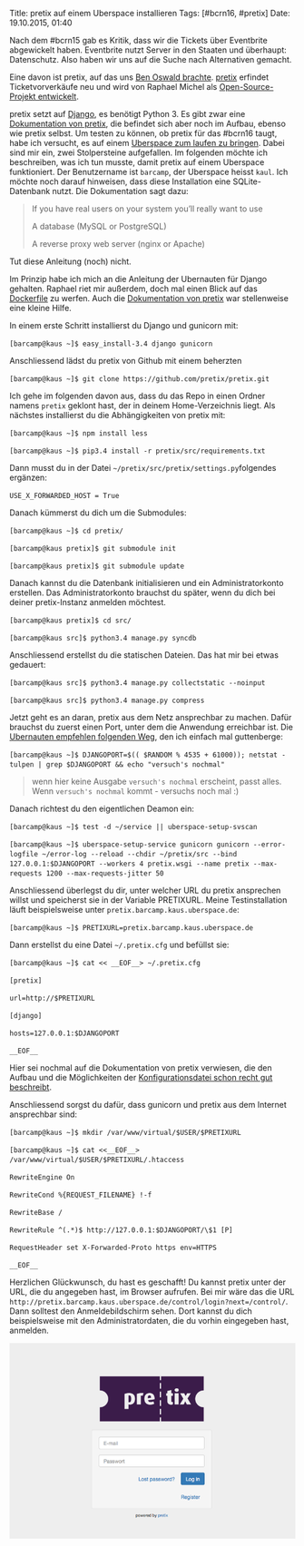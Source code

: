 Title: pretix auf einem Uberspace installieren
Tags: [#bcrn16, #pretix]
Date: 19.10.2015, 01:40

Nach dem #bcrn15 gab es Kritik, dass wir die Tickets über Eventbrite abgewickelt haben. Eventbrite nutzt Server in den Staaten und überhaupt: Datenschutz. Also haben wir uns auf die Suche nach Alternativen gemacht. 

Eine davon ist pretix, auf das uns [Ben Oswald brachte](https://twitter.com/_nazco_/status/611583006302695426). [pretix](http://pretix.eu) erfindet Ticketvorverkäufe neu und wird von Raphael Michel als [Open-Source-Projekt entwickelt](https://github.com/pretix/pretix).

pretix setzt auf [Django](https://www.djangoproject.com), es benötigt Python 3. Es gibt zwar eine [Dokumentation von pretix](http://docs.pretix.eu/en/latest/index.html), die befindet sich aber noch im Aufbau, ebenso wie pretix selbst. Um testen zu können, ob pretix für das #bcrn16 taugt, habe ich versucht, es auf einem [Uberspace zum laufen zu bringen](https://wiki.uberspace.de/cool:django). Dabei sind mir ein, zwei Stolpersteine aufgefallen. Im folgenden möchte ich beschreiben, was ich tun musste, damit pretix auf einem Uberspace funktioniert. Der Benutzername ist `barcamp`, der  Uberspace heisst `kaul`. Ich möchte noch darauf hinweisen, dass diese Installation eine SQLite-Datenbank nutzt. Die Dokumentation sagt dazu:

> If you have real users on your system you’ll really want to use
>
> A database (MySQL or PostgreSQL)
>
> A reverse proxy web server (nginx or Apache)

Tut diese Anleitung (noch) nicht.

Im Prinzip habe ich mich an die Anleitung der Ubernauten für Django gehalten. Raphael riet mir außerdem, doch mal einen Blick auf das [Dockerfile](https://github.com/pretix/pretix/tree/master/deployment/docker/standalone) zu werfen. Auch die [Dokumentation von pretix](http://docs.pretix.eu/en/latest/index.html) war stellenweise eine kleine Hilfe.

In einem erste Schritt installierst du Django und gunicorn mit:

``
[barcamp@kaus ~]$ easy_install-3.4 django gunicorn
``

Anschliessend lädst du pretix von Github mit einem beherzten 

``
[barcamp@kaus ~]$ git clone https://github.com/pretix/pretix.git
``

Ich gehe im folgenden davon aus, dass du das Repo in einen Ordner namens `pretix` geklont hast, der in deinem Home-Verzeichnis liegt. Als nächstes installierst du die Abhängigkeiten von pretix mit:

``
[barcamp@kaus ~]$ npm install less
``

``
[barcamp@kaus ~]$ pip3.4 install -r pretix/src/requirements.txt
``

Dann musst du in der Datei `~/pretix/src/pretix/settings.py`folgendes ergänzen:

``
USE_X_FORWARDED_HOST = True
``

Danach kümmerst du dich um die Submodules:

``
[barcamp@kaus ~]$ cd pretix/
``

``
[barcamp@kaus pretix]$ git submodule init
``

``
[barcamp@kaus pretix]$ git submodule update
``

Danach kannst du die Datenbank initialisieren und ein Administratorkonto erstellen. Das Administratorkonto brauchst du später, wenn du dich bei deiner pretix-Instanz anmelden möchtest.

``
[barcamp@kaus pretix]$ cd src/
``

``
[barcamp@kaus src]$ python3.4 manage.py syncdb
``

Anschliessend erstellst du die statischen Dateien. Das hat mir bei etwas gedauert:

``
[barcamp@kaus src]$ python3.4 manage.py collectstatic --noinput
``

``
[barcamp@kaus src]$ python3.4 manage.py compress
``

Jetzt geht es an daran, pretix aus dem Netz ansprechbar zu machen. Dafür brauchst du zuerst einen Port, unter dem die Anwendung erreichbar ist. Die [Ubernauten empfehlen folgenden Weg](https://wiki.uberspace.de/cool:django#deamon_einrichten), den ich einfach mal guttenberge:

``
[barcamp@kaus ~]$ DJANGOPORT=$(( $RANDOM % 4535 + 61000)); netstat -tulpen | grep $DJANGOPORT && echo "versuch's nochmal"
``

>  wenn hier keine Ausgabe `versuch's nochmal` erscheint, passt alles. Wenn `versuch's nochmal` kommt - versuchs noch mal :)

Danach richtest du den eigentlichen Deamon ein:

``
[barcamp@kaus ~]$ test -d ~/service || uberspace-setup-svscan
``

``
[barcamp@kaus ~]$ uberspace-setup-service gunicorn gunicorn --error-logfile ~/error-log --reload --chdir ~/pretix/src --bind 127.0.0.1:$DJANGOPORT --workers 4 pretix.wsgi --name pretix --max-requests 1200 --max-requests-jitter 50
``

Anschliessend überlegst du dir, unter welcher URL du pretix ansprechen willst und speicherst sie in der Variable PRETIXURL. Meine Testinstallation läuft beispielsweise unter `pretix.barcamp.kaus.uberspace.de`:

``
[barcamp@kaus ~]$ PRETIXURL=pretix.barcamp.kaus.uberspace.de
``

Dann erstellst du eine Datei `~/.pretix.cfg` und befüllst sie:

``
[barcamp@kaus ~]$ cat << __EOF__> ~/.pretix.cfg
``

``
[pretix]
``

``
url=http://$PRETIXURL
``

``
[django]
``

``
hosts=127.0.0.1:$DJANGOPORT
``

``
__EOF__
``

Hier sei nochmal auf die Dokumentation von pretix verwiesen, die den Aufbau und die Möglichkeiten der [Konfigurationsdatei schon recht gut beschreibt](http://docs.pretix.eu/en/latest/admin/config.html).

Anschliessend sorgst du dafür, dass gunicorn und pretix aus dem Internet ansprechbar sind:

``
[barcamp@kaus ~]$ mkdir /var/www/virtual/$USER/$PRETIXURL
``

``
[barcamp@kaus ~]$ cat <<__EOF__> /var/www/virtual/$USER/$PRETIXURL/.htaccess
``

``
RewriteEngine On
``

``
RewriteCond %{REQUEST_FILENAME} !-f
``

``
RewriteBase /
``

``
RewriteRule ^(.*)$ http://127.0.0.1:$DJANGOPORT/\$1 [P]
``

``
RequestHeader set X-Forwarded-Proto https env=HTTPS
``

``
__EOF__
``

Herzlichen Glückwunsch, du hast es geschafft! Du kannst pretix unter der URL, die du angegeben hast, im Browser aufrufen. Bei mir wäre das die URL `http://pretix.barcamp.kaus.uberspace.de/control/login?next=/control/`. Dann solltest den Anmeldebildschirm sehen. Dort kannst du dich beispielsweise mit den Administratordaten, die du vorhin eingegeben hast, anmelden.

![Anmeldebildschirm von pretix](/img/IMG_99.png)
